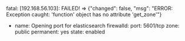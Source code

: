 fatal: [192.168.56.103]: FAILED! => {"changed": false, "msg": "ERROR: Exception caught: 'function' object has no attribute 'get_zone'"}

- name: Opening port for elasticsearch
  firewalld:
    port: 5601/tcp
    zone: public
    permanent: yes
    state: enabled
